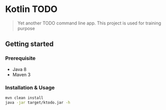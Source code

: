 # Kotlin TODO

> Yet another TODO command line app. This project is used for training purpose

## Getting started

### Prerequisite

- Java 8
- Maven 3

### Installation & Usage

```bash
mvn clean install
java -jar target/ktodo.jar -h
```
